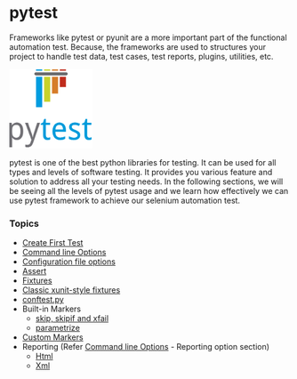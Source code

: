 # pytest

Frameworks like pytest or pyunit are a more important part of the functional automation test. Because, the frameworks are used to structures your project to handle test data, test cases, test reports, plugins, utilities, etc.

![pytest_logo](/resources/pytest_logo.png)

pytest is one of the best python libraries for testing.  It can be used for all types and levels of software testing. It provides you various feature and solution to address all your testing needs.
In the following sections, we will be seeing all the levels of pytest usage and we learn how effectively we can use pytest framework to achieve our selenium automation test.

### Topics

- [Create First Test](/notes/basictest.md)
- [Command line Options](/notes/commandlineoptions.md)
- [Configuration file options](/notes/inifileoptions.md)
- [Assert](/notes/assert.md)
- [Fixtures](/notes/fixtures.md)
- [Classic xunit-style fixtures](/notes/xunitstyle.md)
- [conftest.py](/notes/conftest.md)
- Built-in Markers
   - [skip, skipif and xfail](/notes/skipskipifxfail.md)
   - [parametrize](/notes/parametrize.md)
- [Custom Markers](/notes/custommarkers.md)
- Reporting (Refer [Command line Options](/notes/commandlineoptions.md) - Reporting option section)
  - [Html](/notes/commandlineoptions.md)
  - [Xml](/notes/commandlineoptions.md)

